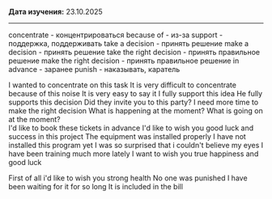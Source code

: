 **Дата изучения:** 23.10.2025  

---
concentrate - концентрироваться
because of - из-за
support - поддержка, поддерживать
take a decision - принять решение
make a  decision - принять решение
take the right decision - принять правильное решение
make  the right decision - принять правильное решение
in advance - заранее
punish - наказывать, каратель

I wanted to concentrate on this task
It is very difficult to concentrate because of this noise
It is very easy to say it
I fully support this idea
He fully supports this decision
Did they invite you to this party? 
I need more time to make the right decision
What is happening at the moment?
What is going on at the moment?  
I'd like to book these tickets in advance
I'd like to wish you good luck and success in this project 
The equipment was installed properly 
I have not installed this program yet
I was so surprised that i couldn't believe my eyes
I have been training much more lately 
I want to wish you true happiness and good luck   

First of all i'd like to wish you strong health 
No one was punished
I have been waiting for it for so long
It is included in the bill



